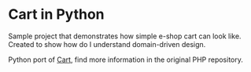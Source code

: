 # Cart in Python

Sample project that demonstrates how simple e-shop cart can look like. Created to show how do I understand domain-driven design.

Python port of [Cart](https://github.com/simara-svatopluk/cart), find more information in the original PHP repository.

